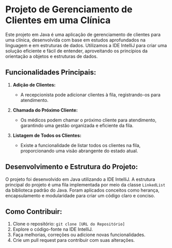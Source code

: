# Projeto de Gerenciamento de Clientes em uma Clínica

Este projeto em Java é uma aplicação de gerenciamento de clientes para uma clínica, desenvolvida com base em estudos aprofundados na linguagem e em estruturas de dados. Utilizamos a IDE IntelliJ para criar uma solução eficiente e fácil de entender, aproveitando os princípios da orientação a objetos e estruturas de dados.

## Funcionalidades Principais:

1. **Adição de Clientes:**
    - A recepcionista pode adicionar clientes à fila, registrando-os para atendimento.

2. **Chamada do Próximo Cliente:**
    - Os médicos podem chamar o próximo cliente para atendimento, garantindo uma gestão organizada e eficiente da fila.

3. **Listagem de Todos os Clientes:**
    - Existe a funcionalidade de listar todos os clientes na fila, proporcionando uma visão abrangente do estado atual.

## Desenvolvimento e Estrutura do Projeto:

O projeto foi desenvolvido em Java utilizando a IDE IntelliJ. A estrutura principal do projeto é uma fila implementada por meio da classe `LinkedList` da biblioteca padrão do Java. Foram aplicados conceitos como herança, encapsulamento e modularidade para criar um código claro e conciso.

## Como Contribuir:

1. Clone o repositório: `git clone [URL do Repositório]`
2. Explore o código-fonte na IDE IntelliJ.
3. Faça melhorias, correções ou adicione novas funcionalidades.
4. Crie um pull request para contribuir com suas alterações.
